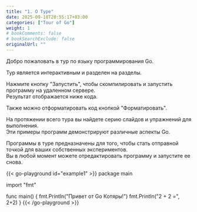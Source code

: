 ```yaml
---
title: "1. О Туре"
date: 2025-09-18T20:55:17+03:00
categories: ["Tour of Go"]
weight: 1
# bookComments: false
# bookSearchExclude: false
originalUrl: ""
---
```

Добро пожаловать в тур по языку программирования Go.


Тур является интерактивным и разделен на разделы.  

Нажмите кнопку "Запустить", чтобы скомпилировать и запустить программу на удаленном сервере.  
Результат отображается ниже кода.


Также можно отформатировать код кнопкой "Форматировать". 

На протяжении всего тура вы найдете серию слайдов и упражнений для выполнения.  
Эти примеры программ демонстрируют различные аспекты Go. 

Программы в туре предназначены для того, чтобы стать отправной точкой для ваших собственных экспериментов.  
Вы в любой момент можете отредактировать программу и запустите ее снова.

{{< go-playground id="example1" >}}
package main

import "fmt"

func main() {
fmt.Println("Привет от Go Котяры!")
fmt.Println("2 + 2 =", 2+2)
}
{{< /go-playground >}} 